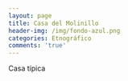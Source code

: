 ```yaml
---
layout: page
title: Casa del Molinillo
header-img: /img/fondo-azul.png
categories: Etnográfico
comments: 'true'
---
```



Casa típica

<div class="photos">
</div>
